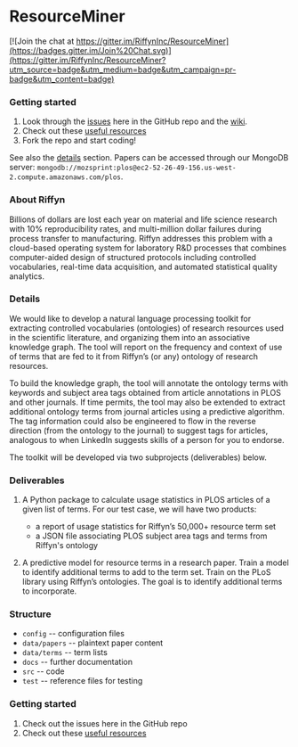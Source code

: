 # ResourceMiner

[![Join the chat at https://gitter.im/RiffynInc/ResourceMiner](https://badges.gitter.im/Join%20Chat.svg)](https://gitter.im/RiffynInc/ResourceMiner?utm_source=badge&utm_medium=badge&utm_campaign=pr-badge&utm_content=badge)

### Getting started

1. Look through the [issues](https://github.com/RiffynInc/ResourceMiner/issues) here in the GitHub repo and the [wiki](https://github.com/RiffynInc/ResourceMiner/wiki).
2. Check out these [useful resources](https://github.com/RiffynInc/ResourceMiner/wiki/Useful-Resources)
3. Fork the repo and start coding!

See also the [details](#details) section. Papers can be accessed through our MongoDB server: `mongodb://mozsprint:plos@ec2-52-26-49-156.us-west-2.compute.amazonaws.com/plos`.

### About Riffyn

Billions of dollars are lost each year on material and life science research with 10% reproducibility rates, and multi-million dollar failures during process transfer to manufacturing. Riffyn addresses this problem with a cloud-based operating system for laboratory R&D processes that combines computer-aided design of structured protocols including controlled vocabularies, real-time data acquisition, and automated statistical quality analytics.

### Details

We would like to develop a natural language processing toolkit for extracting controlled vocabularies (ontologies) of research resources used in the scientific literature, and organizing them into an associative knowledge graph. The tool will report on the frequency and context of use of terms that are fed to it from Riffyn’s (or any) ontology of research resources.

To build the knowledge graph, the tool will annotate the ontology terms with keywords and subject area tags obtained from article annotations in PLOS and other journals. If time permits, the tool may also be extended to extract additional ontology terms from journal articles using a predictive algorithm. The tag information could also be engineered to flow in the reverse direction (from the ontology to the journal) to suggest tags for articles, analogous to when LinkedIn suggests skills of a person for you to endorse.

The toolkit will be developed via two subprojects (deliverables) below.

### Deliverables

1. A Python package to calculate usage statistics in PLOS articles of a given list of terms. For our test case, we will have two products:
    * a report of usage statistics for Riffyn’s 50,000+ resource term set
    * a JSON file associating PLOS subject area tags and terms from Riffyn's ontology

2. A predictive model for resource terms in a research paper. Train a model to identify additional terms to add to the term set. Train on the PLoS library using Riffyn’s ontologies. The goal is to identify additional terms to incorporate.

### Structure

* `config` -- configuration files
* `data/papers` -- plaintext paper content
* `data/terms` -- term lists
* `docs` -- further documentation
* `src` -- code
* `test` -- reference files for testing

### Getting started

1. Check out the issues here in the GitHub repo
2. Check out these [useful resources](https://github.com/RiffynInc/ResourceMiner/wiki/Useful-Resources)
